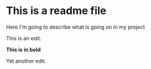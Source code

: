# This is a readme file

Here I'm going to describe what is going on in my project

This is an edit.

**This is in bold**

Yet another edit.